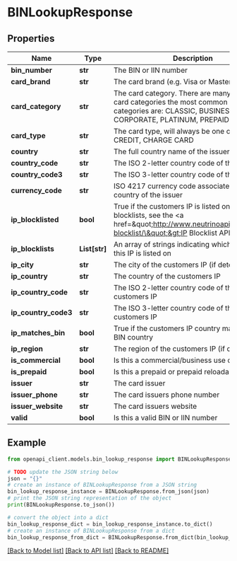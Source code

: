 # BINLookupResponse


## Properties

Name | Type | Description | Notes
------------ | ------------- | ------------- | -------------
**bin_number** | **str** | The BIN or IIN number | 
**card_brand** | **str** | The card brand (e.g. Visa or Mastercard) | 
**card_category** | **str** | The card category. There are many different card categories the most common card categories are: CLASSIC, BUSINESS, CORPORATE, PLATINUM, PREPAID | 
**card_type** | **str** | The card type, will always be one of: DEBIT, CREDIT, CHARGE CARD | 
**country** | **str** | The full country name of the issuer | 
**country_code** | **str** | The ISO 2-letter country code of the issuer | 
**country_code3** | **str** | The ISO 3-letter country code of the issuer | 
**currency_code** | **str** | ISO 4217 currency code associated with the country of the issuer | 
**ip_blocklisted** | **bool** | True if the customers IP is listed on one of our blocklists, see the &lt;a href&#x3D;\&quot;http://www.neutrinoapi.com/api/ip-blocklist/\&quot;&gt;IP Blocklist API&lt;/a&gt; | 
**ip_blocklists** | **List[str]** | An array of strings indicating which blocklists this IP is listed on | 
**ip_city** | **str** | The city of the customers IP (if detectable) | 
**ip_country** | **str** | The country of the customers IP | 
**ip_country_code** | **str** | The ISO 2-letter country code of the customers IP | 
**ip_country_code3** | **str** | The ISO 3-letter country code of the customers IP | 
**ip_matches_bin** | **bool** | True if the customers IP country matches the BIN country | 
**ip_region** | **str** | The region of the customers IP (if detectable) | 
**is_commercial** | **bool** | Is this a commercial/business use card | 
**is_prepaid** | **bool** | Is this a prepaid or prepaid reloadable card | 
**issuer** | **str** | The card issuer | 
**issuer_phone** | **str** | The card issuers phone number | 
**issuer_website** | **str** | The card issuers website | 
**valid** | **bool** | Is this a valid BIN or IIN number | 

## Example

```python
from openapi_client.models.bin_lookup_response import BINLookupResponse

# TODO update the JSON string below
json = "{}"
# create an instance of BINLookupResponse from a JSON string
bin_lookup_response_instance = BINLookupResponse.from_json(json)
# print the JSON string representation of the object
print(BINLookupResponse.to_json())

# convert the object into a dict
bin_lookup_response_dict = bin_lookup_response_instance.to_dict()
# create an instance of BINLookupResponse from a dict
bin_lookup_response_from_dict = BINLookupResponse.from_dict(bin_lookup_response_dict)
```
[[Back to Model list]](../README.md#documentation-for-models) [[Back to API list]](../README.md#documentation-for-api-endpoints) [[Back to README]](../README.md)


